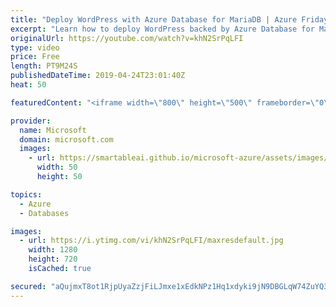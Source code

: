 ```yaml
---
title: "Deploy WordPress with Azure Database for MariaDB | Azure Friday"
excerpt: "Learn how to deploy WordPress backed by Azure Database for MariaDB. It is the latest addition to the open source database services available on the Azure platform and further strengthens Azure's commitment to open source and its communities. The service offers built-in high availability, automatic backups,"
originalUrl: https://youtube.com/watch?v=khN2SrPqLFI
type: video
price: Free
length: PT9M24S
publishedDateTime: 2019-04-24T23:01:40Z
heat: 50

featuredContent: "<iframe width=\"800\" height=\"500\" frameborder=\"0\" src=\"https://www.youtube.com/embed/khN2SrPqLFI\" allow=\"accelerometer; autoplay; encrypted-media; gyroscope; picture-in-picture\" allowfullscreen></iframe>"

provider:
  name: Microsoft
  domain: microsoft.com
  images:
    - url: https://smartableai.github.io/microsoft-azure/assets/images/organizations/microsoft.com-50x50.jpg
      width: 50
      height: 50

topics:
  - Azure
  - Databases

images:
  - url: https://i.ytimg.com/vi/khN2SrPqLFI/maxresdefault.jpg
    width: 1280
    height: 720
    isCached: true

secured: "aQujmxT8ot1RjpUyaZzjFiLJmxe1xEdkNPz1Hq1xdyki9jN9DBGLqW74ZuYQ3UFKlyJRgx0Ma83kFRFUBTIm/FoclRtr+Ph7CGLUFbvsBhN7ZTTFP94aT6juXpuTm1MhvYI1oXWvWAF4pcITsiH+oda/bgy8cnuY5BTFwhqmCdDVGA/2z6tnjGlH4JIR8mwralbL0LEhj48OnHQHq0dMBuYd+PAh/PF/W5Ua5/QU2EMIE7gyXJO4rLvpEySp3qoZMlYibdohXHjnnnuOewHqmpoiTV46Jr29iZspYLquL6/sJKH1af6ZpXaVpPx0UByp6vO2yYZWY/FKD/nqWPTPRPW2PoB6v8h/8nPot7JTiM8XP/gJhYbrwv+Aj2eAhF4LvUf+tVlrnIdUJsHARFW0Fhz/JWWdO5eRBMd7B3QbuDg=;ntKbwn2G7IRRr/o2euEhLg=="
---
```



